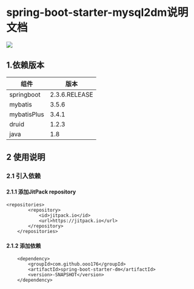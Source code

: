 # spring-boot-starter-mysql2dm说明文档
[![](https://jitpack.io/v/ooo176/spring-boot-starter-dm.svg)](https://jitpack.io/#ooo176/spring-boot-starter-dm)

## 1.依赖版本

| 组件        | 版本          |
| ----------- | ------------- |
| springboot  | 2.3.6.RELEASE |
| mybatis     | 3.5.6         |
| mybatisPlus | 3.4.1         |
| druid       | 1.2.3         |
| java        | 1.8           |



## 2 使用说明

### 2.1 引入依赖

#### 2.1.1 添加JitPack repository

```
<repositories>
		<repository>
		    <id>jitpack.io</id>
		    <url>https://jitpack.io</url>
		</repository>
	</repositories>
```

#### 2.1.2 添加依赖

```
	<dependency>
	    <groupId>com.github.ooo176</groupId>
	    <artifactId>spring-boot-starter-dm</artifactId>
	    <version>-SNAPSHOT</version>
	</dependency>
```

### 

